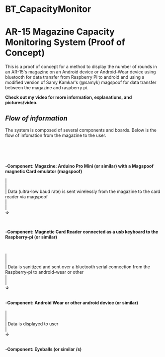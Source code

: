 # BT_CapacityMonitor

AR-15 Magazine Capacity Monitoring System (Proof of Concept)
==============

This is a proof of concept for a method to display the number of rounds in an AR-15's magazine on an Android device or Android-Wear device using bluetooth for data transfer from Raspberry Pi to android and using a modified version of Samy Kamkar's (@samyk) magspoof for data transfer between the magazine and raspberry pi.

**Check out my video for more information, explanations, and pictures/video.**


*Flow of information*
--------------
The system is composed of several components and boards.
Below is the flow of infomation from the magazine to the user.

<br><br><br><br>
-**Component: Magazine: Arduino Pro Mini (or similar) with a Magspoof magnetic Card emulator (magspoof)**
<br>

|<br>
|<br>
|      Data (ultra-low baud rate) is sent wirelessly from the magazine to the card reader via magspoof <br>
|<br>
|<br>
**↓**      

<br>

-**Component: Magnetic Card Reader connected as a usb keyboard to the Raspberry-pi (or similar)**

<br>

|<br>
|<br>
|         Data is sanitized and sent over a bluetooth serial connection from the Raspberry-pi to android-wear or other
<br>
|<br>
|<br>
**↓**      
<br>

-**Component: Android Wear or other android device (or similar)**
<br>
<br>
| <br>
|<br>
|         Data is displayed to user
<br>
|<br>
**↓** <br>
<br> 
  
-**Component: Eyeballs (or similar /s)**

